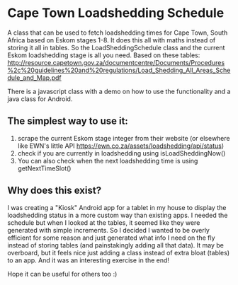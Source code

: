 # Cape Town Loadshedding Schedule
A class that can be used to fetch loadshedding times for Cape Town, South Africa based on Eskom stages 1-8. It does this all with maths instead of storing it all in tables. So the LoadSheddingSchedule class and the current Eskom loadshedding stage is all you need.
Based on these tables: http://resource.capetown.gov.za/documentcentre/Documents/Procedures%2c%20guidelines%20and%20regulations/Load_Shedding_All_Areas_Schedule_and_Map.pdf

There is a javascript class with a demo on how to use the functionality and a java class for Android.

## The simplest way to use it:
1. scrape the current Eskom stage integer from their website (or elsewhere like EWN's little API https://ewn.co.za/assets/loadshedding/api/status)
2. check if you are currently in loadshedding using isLoadSheddingNow()
3. You can also check when the next loadshedding time is using getNextTimeSlot()

## Why does this exist?
I was creating a "Kiosk" Android app for a tablet in my house to display the loadshedding status in a more custom way than existing apps. I needed the schedule but when I looked at the tables, it seemed like they were generated with simple increments. So I decided I wanted to be overly efficient for some reason and just generated what info I need on the fly instead of storing tables (and painstakingly adding all that data). It may be overboard, but it feels nice just adding a class instead of extra bloat (tables) to an app. And it was an interesting exercise in the end!

Hope it can be useful for others too :)
